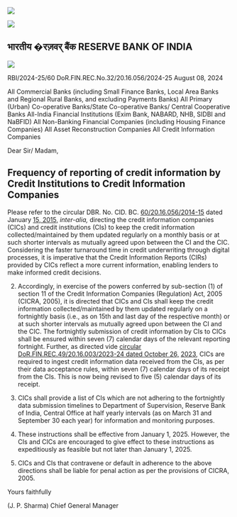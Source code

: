 ![](_page_0_Picture_0.jpeg)

![](_page_0_Picture_1.jpeg)

## भारतीय �रज़वर् बैंक RESERVE BANK OF INDIA

![](_page_0_Picture_3.jpeg)

RBI/2024-25/60 DoR.FIN.REC.No.32/20.16.056/2024-25 August 08, 2024

All Commercial Banks (including Small Finance Banks, Local Area Banks and Regional Rural Banks, and excluding Payments Banks) All Primary (Urban) Co-operative Banks/State Co-operative Banks/ Central Cooperative Banks All-India Financial Institutions (Exim Bank, NABARD, NHB, SIDBI and NaBFID) All Non-Banking Financial Companies (including Housing Finance Companies) All Asset Reconstruction Companies All Credit Information Companies

Dear Sir/ Madam,

## **Frequency of reporting of credit information by Credit Institutions to Credit Information Companies**

Please refer to the circular DBR. No. CID. BC. [60/20.16.056/2014-15](https://www.rbi.org.in/Scripts/NotificationUser.aspx?Id=9485&Mode=0) dated January [15, 2015,](https://www.rbi.org.in/Scripts/NotificationUser.aspx?Id=9485&Mode=0) *inter-alia,* directing the credit information companies (CICs) and credit institutions (CIs) to keep the credit information collected/maintained by them updated regularly on a monthly basis or at such shorter intervals as mutually agreed upon between the CI and the CIC. Considering the faster turnaround time in credit underwriting through digital processes, it is imperative that the Credit Information Reports (CIRs) provided by CICs reflect a more current information, enabling lenders to make informed credit decisions.

2. Accordingly, in exercise of the powers conferred by sub-section (1) of section 11 of the Credit Information Companies (Regulation) Act, 2005 (CICRA, 2005), it is directed that CICs and CIs shall keep the credit information collected/maintained by them updated regularly on a fortnightly basis (i.e., as on 15th and last day of the respective month) or at such shorter intervals as mutually agreed upon between the CI and the CIC. The fortnightly submission of credit information by CIs to CICs shall be ensured within seven (7) calendar days of the relevant reporting fortnight. Further, as directed vide [circular DoR.FIN.REC.49/20.16.003/2023-24 dated October 26,](https://www.rbi.org.in/Scripts/NotificationUser.aspx?Id=12553&Mode=0)  [2023,](https://www.rbi.org.in/Scripts/NotificationUser.aspx?Id=12553&Mode=0) CICs are required to ingest credit information data received from the CIs, as per their data acceptance rules, within seven (7) calendar days of its receipt from the CIs. This is now being revised to five (5) calendar days of its receipt.

3. CICs shall provide a list of CIs which are not adhering to the fortnightly data submission timelines to Department of Supervision, Reserve Bank of India, Central Office at half yearly intervals (as on March 31 and September 30 each year) for information and monitoring purposes.

4. These instructions shall be effective from January 1, 2025. However, the CIs and CICs are encouraged to give effect to these instructions as expeditiously as feasible but not later than January 1, 2025.

5. CICs and CIs that contravene or default in adherence to the above directions shall be liable for penal action as per the provisions of CICRA, 2005.

Yours faithfully

(J. P. Sharma) Chief General Manager
